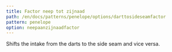 ```yaml
---
title: Factor neep tot zijnaad
path: /en/docs/patterns/penelope/options/darttosideseamfactor
pattern: penelope
option: neepaanzijnaadfactor
---
```


Shifts the intake from the darts to the side seam and vice versa.